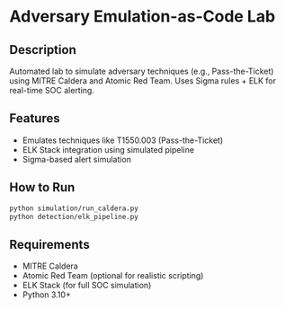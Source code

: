 # Adversary Emulation-as-Code Lab

## Description
Automated lab to simulate adversary techniques (e.g., Pass-the-Ticket) using MITRE Caldera and Atomic Red Team. Uses Sigma rules + ELK for real-time SOC alerting.

## Features
- Emulates techniques like T1550.003 (Pass-the-Ticket)
- ELK Stack integration using simulated pipeline
- Sigma-based alert simulation

## How to Run
```bash
python simulation/run_caldera.py
python detection/elk_pipeline.py
```

## Requirements
- MITRE Caldera
- Atomic Red Team (optional for realistic scripting)
- ELK Stack (for full SOC simulation)
- Python 3.10+